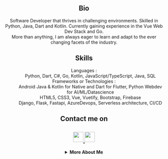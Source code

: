 

<!--
**ultimaterex/ultimaterex** is a ✨ _special_ ✨ repository because its `README.md` (this file) appears on your GitHub profile.

Here are some ideas to get you started:

- 🔭 I’m currently working on ...
- 🌱 I’m currently learning ...
- 👯 I’m looking to collaborate on ...
- 🤔 I’m looking for help with ...
- 💬 Ask me about ...
- 📫 How to reach me: ...
- 😄 Pronouns: ...
- ⚡ Fun fact: ...
-->


<html>
   <body>
      <h2 align="center">Bio</h2>
      <p align="center">
        Software Developer that thrives in challenging environments. Skilled in Python, Java, Dart and Kotlin. Currently gaining experience in the Vue Web Dev Stack and Go.
        <br>
        More than anything, I am always eager to learn and adapt to the ever changing facets of the industry.
        <br>
      </p>
      <h2 align="center">Skills</h2>
      <dl align="center">
         <dt>Languages :</dt>
         <dd>Python, Dart, C#, Go, Kotlin, JavaScript/TypeScript, Java, SQL</dd>
         <dt>Frameworks or Technologies :</dt>
         <dd>Android Java & Kotlin for Native and Dart for Flutter, Python Webdev for AI/ML/Datascience
           <br>
            HTML5, CSS3, Vue, Vuetify, Bootstrap, Firebase
           <br>
            Django, Flask, Fastapi, AzureDevops, Serverless architecture, CI/CD
         </dd>
      </dl>
      <h2 align="center">Contact me on</h2>
      <h2 align="center">
         <a href="https://www.linkedin.com/in/selbybaidjnath/">
         <img src="https://github.com/gauravghongde/social-icons/blob/master/PNG/Black/LinkedIN_black.png" width="32" height="32"/>
         </a>
         <a href="mailto:contact@serubii.com">
         <img src="https://github.com/gauravghongde/social-icons/blob/master/PNG/Black/Gmail_black.png" width="32" height="32"/>
         </a>
      </h2>
      <details align="center">
         <summary><b>More About Me</b><br></summary>
            <div>
               <b>
                  <h3>My Stats</h3>
                  <a href="https://github.com/gauravghongde/github-readme-stats/actions">
                  <img alt="My github stats" src="https://github-readme-stats.vercel.app/api?username=ultimaterex&theme=radical&count_private=true&hide=stars"/>
                  </a>
               </b>
            </div>
      </details>
   </body>
</html>

